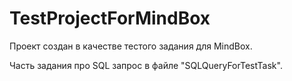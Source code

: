# TestProjectForMindBox

Проект создан в качестве тестого задания для MindBox.

Часть задания про SQL запрос в файле "SQLQueryForTestTask".
